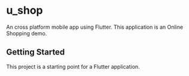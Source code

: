 # u_shop

An cross platform mobile app using Flutter. This application is an Online Shopping demo.

## Getting Started

This project is a starting point for a Flutter application.

